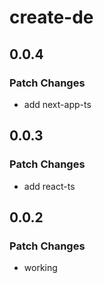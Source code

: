 # create-de

## 0.0.4

### Patch Changes

- add next-app-ts

## 0.0.3

### Patch Changes

- add react-ts

## 0.0.2

### Patch Changes

- working
